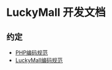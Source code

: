 # LuckyMall 开发文档 
## 约定
- [PHP编码规范](agreement/php-convention.md)
- [LuckyMall编码规范](agreement/luckymall-convention.md)


